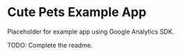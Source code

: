 Cute Pets Example App
=====================

Placeholder for example app using Google Analytics SDK.

TODO: Complete the readme.
